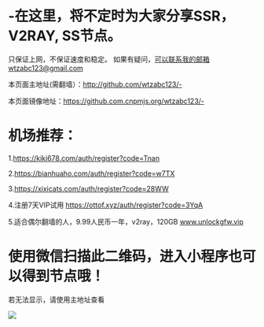 # -在这里，将不定时为大家分享SSR，V2RAY, SS节点。
只保证上网，不保证速度和稳定。
如果有疑问，可以联系我的邮箱wtzabc123@gmail.com

本页面主地址(需翻墙）：http://github.com/wtzabc123/-

本页面镜像地址：https://github.com.cnpmjs.org/wtzabc123/-

# 机场推荐：

1.https://kiki678.com/auth/register?code=Tnan

2.https://bianhuaho.com/auth/register?code=w7TX

3.https://xixicats.com/auth/register?code=28WW

4.注册7天VIP试用 https://ottof.xyz/auth/register?code=3YqA

5.适合偶尔翻墙的人，9.99人民币一年，v2ray，120GB
  www.unlockgfw.vip
  
# 使用微信扫描此二维码，进入小程序也可以得到节点哦！
若无法显示，请使用主地址查看

![](https://github.com/wtzabc123/-/blob/master/screenshots/5.PNG)

